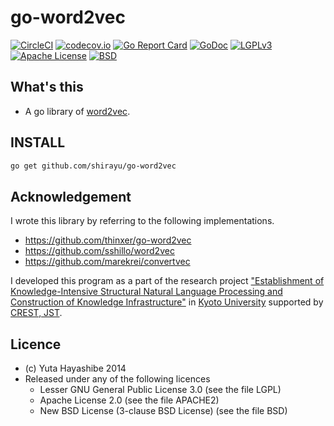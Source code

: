 
# go-word2vec

[![CircleCI](https://circleci.com/gh/shirayu/go-word2vec.svg?style=svg)](https://circleci.com/gh/shirayu/go-word2vec)
[![codecov.io](https://codecov.io/github/shirayu/go-word2vec/coverage.svg?branch=master)](https://codecov.io/github/shirayu/go-word2vec?branch=master)
[![Go Report Card](https://goreportcard.com/badge/github.com/shirayu/go-word2vec)](https://goreportcard.com/report/github.com/shirayu/go-word2vec)
[![GoDoc](https://godoc.org/github.com/shirayu/go-word2vec?status.svg)](https://godoc.org/github.com/shirayu/go-word2vec)
[![LGPLv3](https://img.shields.io/badge/license-LGPLv3-blue.svg)](LGPLv3)
[![Apache License](https://img.shields.io/badge/license-APACHE2-blue.svg)](https://www.apache.org/licenses/LICENSE-2.0)
[![BSD](https://img.shields.io/badge/license-BSD-blue.svg)](BSD)

## What's this

- A go library of [word2vec](https://code.google.com/p/word2vec/).

## INSTALL

```bash
go get github.com/shirayu/go-word2vec
```

## Acknowledgement

I wrote this library by referring to the following implementations.

- <https://github.com/thinxer/go-word2vec>
- <https://github.com/sshillo/word2vec>
- <https://github.com/marekrei/convertvec>

I developed this program as a part of the research project
["Establishment of Knowledge-Intensive Structural Natural Language Processing and Construction of Knowledge Infrastructure"](http://nlp.ist.i.kyoto-u.ac.jp/CREST/?en)
in [Kyoto University](http://www.kyoto-u.ac.jp/en)
supported by [CREST, JST](http://www.jst.go.jp/kisoken/crest/en/).

## Licence

- (c) Yuta Hayashibe 2014
- Released under any of the following licences
    - Lesser GNU General Public License 3.0 (see the file LGPL)
    - Apache License 2.0 (see the file APACHE2)
    - New BSD License (3-clause BSD License) (see the file BSD)

